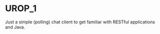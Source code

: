 UROP_1
======
Just a simple (polling) chat client to get familiar with RESTful applications and Java.
